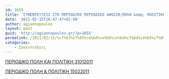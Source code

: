```yaml
---
id: 1655
title: 'ΣΥΝΕΝΤΕΥΞΕΙΣ ΣΤΟ ΠΕΡΙΟΔΙΚΟ ΠΕΡΙΟΔΙΚΟ &#8220;ΠΟΛΗ &amp; ΠΟΛΙΤΙΚΗ&#8221;'
date: '2011-02-15T16:47:47+02:00'
author: agiannopoulos
layout: post
guid: 'http://agiannopoulos.gr/?p=1655'
permalink: /2011/02/15/%cf%83%cf%85%ce%bd%ce%b5%ce%bd%cf%84%ce%b5%cf%85%ce%be%ce%b5%ce%b9%cf%83-%cf%83%cf%84%ce%bf-%cf%80%ce%b5%cf%81%ce%b9%ce%bf%ce%b4%ce%b9%ce%ba%ce%bf-%cf%80%ce%b5%cf%81%ce%b9%ce%bf%ce%b4%ce%b9%ce%ba/
categories:
    - Συνεντεύξεις
---
```


[ΠΕΡΙΟΔΙΚΟ ΠΟΛΗ ΚΑΙ ΠΟΛΙΤΙΚΗ 31012011](/wp-content/uploads/2012/04/cf80ceb5cf81ceb9cebfceb4ceb9cebacebf-cf80cebfcebbceb7-cebaceb1ceb9-cf80cebfcebbceb9cf84ceb9cebaceb7-31012011.doc)

[ΠΕΡΙΟΔΙΚΟ ΠΟΛΗ &amp; ΠΟΛΙΤΙΚΗ 15022011](/wp-content/uploads/2012/04/cf80ceb5cf81ceb9cebfceb4ceb9cebacebf-cf80cebfcebbceb7-cf80cebfcebbceb9cf84ceb9cebaceb7-15022011.doc)